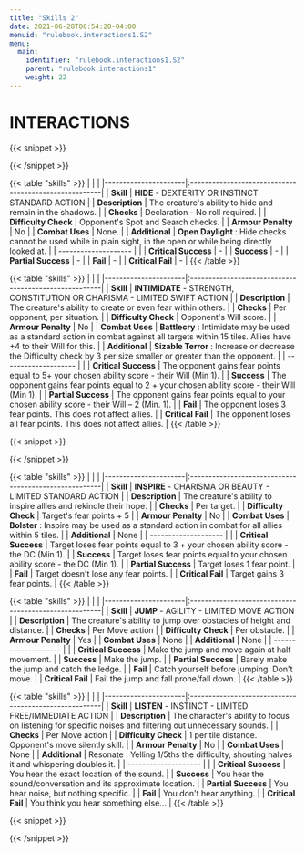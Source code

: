 ```yaml
---
title: "Skills 2"
date: 2021-06-28T06:54:20-04:00
menuid: "rulebook.interactions1.S2"
menu:
  main:
    identifier: "rulebook.interactions1.S2"
    parent: "rulebook.interactions1"
    weight: 22
---
```


# INTERACTIONS

{{< snippet >}}<div class="bookpage-columns"><div class="bookpage-column">{{< /snippet >}}

{{< table "skills" >}}
|                      |                                                       |
|----------------------|:------------------------------------------------------|
| **Skill**            | **HIDE** - DEXTERITY OR INSTINCT STANDARD ACTION   |
| **Description**      | The creature's ability to hide and remain in the shadows.   |
| **Checks**           | Declaration - No roll required.   |
| **Difficulty Check** | Opponent's Spot and Search checks.   |
| **Armour Penalty**   | No   |
| **Combat Uses**      | None.  |
| **Additional**       | **Open Daylight** : Hide checks cannot be used while in plain sight, in the open or while being directly looked at.  |
| -------------------- |   |
| **Critical Success** | - |
| **Success**          | - |
| **Partial Success**  | - |
| **Fail**             | - |
| **Critical Fail**    | - |
{{< /table >}}

{{< table "skills" >}}
|                      |                                                       |
|----------------------|:------------------------------------------------------|
| **Skill**            | **INTIMIDATE** - STRENGTH, CONSTITUTION OR CHARISMA - LIMITED SWIFT ACTION  |
| **Description**      | The creature's ability to create or even fear within others.  |
| **Checks**           | Per opponent, per situation.  |
| **Difficulty Check** | Opponent's Will score.  |
| **Armour Penalty**   | No   |
| **Combat Uses**      | **Battlecry** : Intimidate may be used as a standard action in combat against all targets within 15 tiles. Allies have +4 to their Will for this.  |
| **Additional**       | **Sizable Terror** : Increase or decrease the Difficulty check by 3 per size smaller or greater than the opponent.   |
| -------------------- |   |
| **Critical Success** | The opponent gains fear points equal to 5+ your chosen ability score - their Will (Min 1).  |
| **Success**          | The opponent gains fear points equal to 2 + your chosen ability score - their Will (Min 1).  |
| **Partial Success**  | The opponent gains fear points equal to your chosen ability score - their Will – 2 (Min. 1).  |
| **Fail**             | The opponent loses 3 fear points. This does not affect allies.  |
| **Critical Fail**    | The opponent loses all fear points. This does not affect allies.  |
{{< /table >}}

{{< snippet >}}</div><div class="bookpage-column">{{< /snippet >}}

{{< table "skills" >}}
|                      |                                                       |
|----------------------|:------------------------------------------------------|
| **Skill**            | **INSPIRE** - CHARISMA OR BEAUTY - LIMITED STANDARD ACTION   |
| **Description**      | The creature's ability to inspire allies and rekindle their hope.  |
| **Checks**           | Per target.  |
| **Difficulty Check** | Target's fear points + 5  |
| **Armour Penalty**   | No   |
| **Combat Uses**      | **Bolster** : Inspire may be used as a standard action in combat for all allies within 5 tiles.   |
| **Additional**       | None  |
| -------------------- |   |
| **Critical Success** | Target loses fear points equal to 3 + your chosen ability score - the DC (Min 1).  |
| **Success**          | Target loses fear points equal to your chosen ability score - the DC (Min 1).  |
| **Partial Success**  | Target loses 1 fear point.  |
| **Fail**             | Target doesn't lose any fear points.  |
| **Critical Fail**    | Target gains 3 fear points.  |
{{< /table >}}

{{< table "skills" >}}
|                      |                                                       |
|----------------------|:------------------------------------------------------|
| **Skill**            | **JUMP** - AGILITY - LIMITED MOVE ACTION  |
| **Description**      | The creature's ability to jump over obstacles of height and distance. |
| **Checks**           | Per Move action  |
| **Difficulty Check** | Per obstacle.  |
| **Armour Penalty**   | Yes   |
| **Combat Uses**      | None  |
| **Additional**       | None  |
| -------------------- |   |
| **Critical Success** | Make the jump and move again at half movement. |
| **Success**          | Make the jump.  |
| **Partial Success**  | Barely make the jump and catch the ledge.  |
| **Fail**             | Catch yourself before jumping. Don't move.  |
| **Critical Fail**    | Fail the jump and fall prone/fall down. |
{{< /table >}}

{{< table "skills" >}}
|                      |                                                       |
|----------------------|:------------------------------------------------------|
| **Skill**            | **LISTEN** - INSTINCT - LIMITED FREE/IMMEDIATE ACTION  |
| **Description**      | The character's ability to focus on listening for specific noises and filtering out unnecessary sounds.  |
| **Checks**           | Per Move action  |
| **Difficulty Check** | 1 per tile distance. Opponent's move silently skill.  |
| **Armour Penalty**   | No  |
| **Combat Uses**      | None  |
| **Additional**       | Resonate : Yelling 1/5ths the difficulty, shouting halves it and whispering doubles it. |
| -------------------- |   |
| **Critical Success** | You hear the exact location of the sound.  |
| **Success**          | You hear the sound/conversation and its approximate location.  |
| **Partial Success**  | You hear noise, but nothing specific.  |
| **Fail**             | You don't hear anything.  |
| **Critical Fail**    | You think you hear something else...  |
{{< /table >}}

{{< snippet >}}</div></div>{{< /snippet >}}

